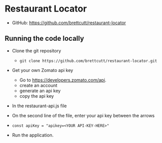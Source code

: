 # Restaurant Locator
- GitHub: https://github.com/brettcutt/restaurant-locator

## Running the code locally
- Clone the git repository
  - `git clone https://github.com/brettcutt/restaurant-locator.git`

- Get your own Zomato api key
  - Go to https://developers.zomato.com/api.
  - create an account
  - generate an api key
  - copy the api key

- In the restaurant-api.js file
 - On the second line of the file, enter your api key between the arrows
 - `const apiKey = "apikey=<YOUR API-KEY-HERE>"`

- Run the application.

